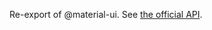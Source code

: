 Re-export of @material-ui. See [the official API](https://mui.com/material-ui/api/textarea-autosize/).
